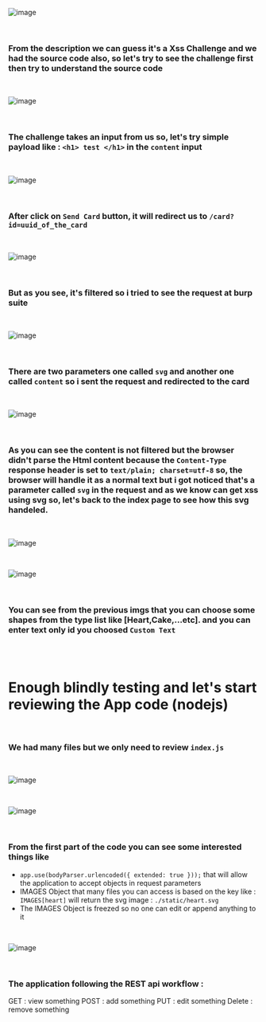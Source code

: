 ![image](https://user-images.githubusercontent.com/64314534/234540425-1f4a28ba-cf8c-4fdc-8bf0-30444beb81d6.png)

<br>

### From the description we can guess it's a Xss Challenge and we had the source code also, so let's try to see the challenge first then try to understand the source code 

<br>

![image](https://user-images.githubusercontent.com/64314534/234540812-325aac3c-d36d-4656-bb61-247bdcf54dda.png)

<br>

### The challenge takes an input from us so, let's try simple payload like : `<h1> test </h1>` in the `content` input

<br>

![image](https://user-images.githubusercontent.com/64314534/234541362-4aee29de-8707-434c-b597-87892d6b6109.png)

<br>

### After click on `Send Card` button, it  will redirect us to `/card?id=uuid_of_the_card` 
<br>

![image](https://user-images.githubusercontent.com/64314534/234541248-74e056e8-1652-4ec6-b21e-7b743d2069aa.png)

<br>

### But as you see, it's filtered so i tried to see the request at burp suite 

<br>

![image](https://user-images.githubusercontent.com/64314534/234542524-911c12ea-4bc3-4b40-86e2-344358107ff7.png)

<br>

### There are two parameters one called `svg` and another one called `content` so i sent the request and redirected to the card 

<br>

![image](https://user-images.githubusercontent.com/64314534/234542840-f29e5a0c-c23f-4b38-8687-612f4050371c.png)

<br>

### As you can see the content is not filtered but the browser didn't parse the Html content because the `Content-Type` response header is set to `text/plain; charset=utf-8` so, the browser will handle it as a normal text  but i got noticed that's a parameter called `svg` in the request and as we know can get xss using svg so, let's back to the index page to see how this svg handeled.

<br>


![image](https://user-images.githubusercontent.com/64314534/234547113-ef4d455a-47c4-471a-b473-8e040c3c6424.png)

<br>

![image](https://user-images.githubusercontent.com/64314534/234547211-017ba358-d1ed-4c8e-aaea-c3ee5b57f867.png)

<br>

### You can see from the previous imgs that you can choose some shapes from the type list like [Heart,Cake,...etc]. and you can enter text only id you choosed `Custom Text`

<br><br>

# Enough blindly testing and let's start reviewing the App code (nodejs)

<br>

### We had many files but we only need to review `index.js`

<br>

![image](https://user-images.githubusercontent.com/64314534/234550939-aa8d92a5-f2a5-4d2f-86d3-78d450f5eb0b.png)

<br>

![image](https://user-images.githubusercontent.com/64314534/234551998-46020b78-1d87-42e6-b5e6-04e114091357.png)

<br>

### From the first part of the code you can see some interested things like 
 -  `app.use(bodyParser.urlencoded({ extended: true }));` that will allow the application to accept objects in request parameters 
 -  IMAGES Object that many files you can access is based on the key like : `IMAGES[heart]` will return the svg image : `./static/heart.svg`
 -  The IMAGES Object is freezed so no one can edit or append anything to it   

<br>

![image](https://user-images.githubusercontent.com/64314534/234554067-9fd25163-f06a-4309-be49-8cf67a596f15.png)

<br>

### The application following the REST api workflow :
GET  : view something
POST : add something
PUT  : edit something
Delete : remove something

